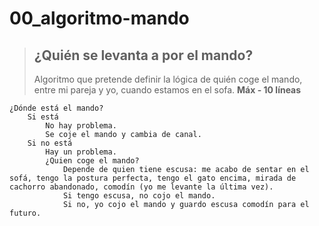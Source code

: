 # 00_algoritmo-mando  

>## ¿Quién se levanta a por el mando?
> 
> Algoritmo que pretende definir la lógica de quién coge el mando, entre mi pareja y yo, cuando estamos en el sofa. **Máx - 10 líneas**  

```
¿Dónde está el mando?
    Si está 
        No hay problema. 
        Se coje el mando y cambia de canal.
    Si no está
        Hay un problema.
        ¿Quien coge el mando? 
            Depende de quien tiene escusa: me acabo de sentar en el sofá, tengo la postura perfecta, tengo el gato encima, mirada de cachorro abandonado, comodín (yo me levante la última vez).
            Si tengo escusa, no cojo el mando. 
            Si no, yo cojo el mando y guardo escusa comodín para el futuro.        
```